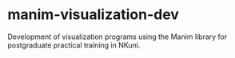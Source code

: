 # manim-visualization-dev
Development of visualization programs using the Manim library for postgraduate practical training in NKuni.
